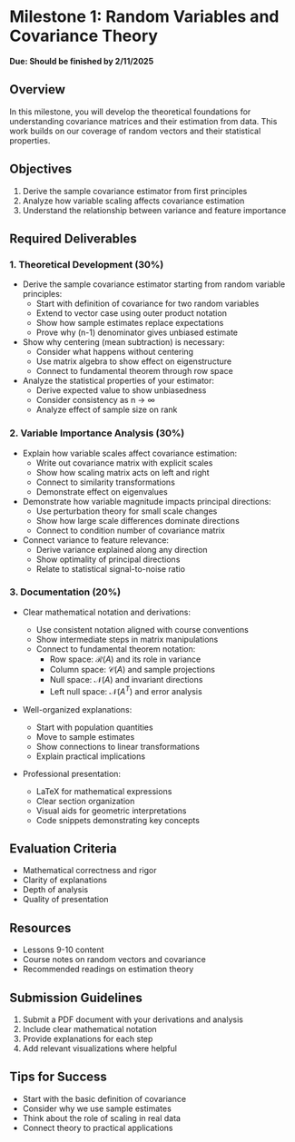 # Milestone 1: Random Variables and Covariance Theory
**Due: Should be finished by 2/11/2025**

## Overview
In this milestone, you will develop the theoretical foundations for understanding covariance matrices and their estimation from data. This work builds on our coverage of random vectors and their statistical properties.

## Objectives
1. Derive the sample covariance estimator from first principles
2. Analyze how variable scaling affects covariance estimation
3. Understand the relationship between variance and feature importance

## Required Deliverables

### 1. Theoretical Development (30%)
- Derive the sample covariance estimator starting from random variable principles:
  * Start with definition of covariance for two random variables
  * Extend to vector case using outer product notation
  * Show how sample estimates replace expectations
  * Prove why (n-1) denominator gives unbiased estimate
- Show why centering (mean subtraction) is necessary:
  * Consider what happens without centering
  * Use matrix algebra to show effect on eigenstructure
  * Connect to fundamental theorem through row space
- Analyze the statistical properties of your estimator:
  * Derive expected value to show unbiasedness
  * Consider consistency as n → ∞
  * Analyze effect of sample size on rank

### 2. Variable Importance Analysis (30%)
- Explain how variable scales affect covariance estimation:
  * Write out covariance matrix with explicit scales
  * Show how scaling matrix acts on left and right
  * Connect to similarity transformations
  * Demonstrate effect on eigenvalues
- Demonstrate how variable magnitude impacts principal directions:
  * Use perturbation theory for small scale changes
  * Show how large scale differences dominate directions
  * Connect to condition number of covariance matrix
- Connect variance to feature relevance:
  * Derive variance explained along any direction
  * Show optimality of principal directions
  * Relate to statistical signal-to-noise ratio

### 3. Documentation (20%)
- Clear mathematical notation and derivations:
  * Use consistent notation aligned with course conventions
  * Show intermediate steps in matrix manipulations
  * Connect to fundamental theorem notation:
    - Row space: $\mathcal{R}(A)$ and its role in variance
    - Column space: $\mathcal{C}(A)$ and sample projections
    - Null space: $\mathcal{N}(A)$ and invariant directions
    - Left null space: $\mathcal{N}(A^T)$ and error analysis

- Well-organized explanations:
  * Start with population quantities
  * Move to sample estimates
  * Show connections to linear transformations
  * Explain practical implications

- Professional presentation:
  * LaTeX for mathematical expressions
  * Clear section organization
  * Visual aids for geometric interpretations
  * Code snippets demonstrating key concepts

## Evaluation Criteria
- Mathematical correctness and rigor
- Clarity of explanations
- Depth of analysis
- Quality of presentation

## Resources
- Lessons 9-10 content
- Course notes on random vectors and covariance
- Recommended readings on estimation theory

## Submission Guidelines
1. Submit a PDF document with your derivations and analysis
2. Include clear mathematical notation
3. Provide explanations for each step
4. Add relevant visualizations where helpful

## Tips for Success
- Start with the basic definition of covariance
- Consider why we use sample estimates
- Think about the role of scaling in real data
- Connect theory to practical applications
